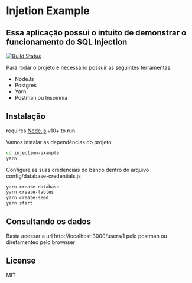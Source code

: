 # Injetion Example

## Essa aplicação possui o intuito de demonstrar o funcionamento do SQL Injection

[![Build Status](https://travis-ci.org/joemccann/dillinger.svg?branch=master)](https://travis-ci.org/joemccann/dillinger)

Para rodar o projeto é necessário possuir as seguintes ferramentas:

- NodeJs
- Postgres
- Yarn
- Postman ou Insomnia

## Instalação

requires [Node.js](https://nodejs.org/) v10+ to run.

Vamos instalar as dependências do projeto.

```sh
cd injection-example
yarn
```

Configure as suas credenciais do banco dentro do arquivo config/database-credentials.js

```sh
yarn create-database
yarn create-tables
yarn create-seed
yarn start
```

## Consultando os dados

Basta acessar a url http://localhost:3000/users/1 pelo postman ou diretamenteo pelo brownser

## License

MIT
